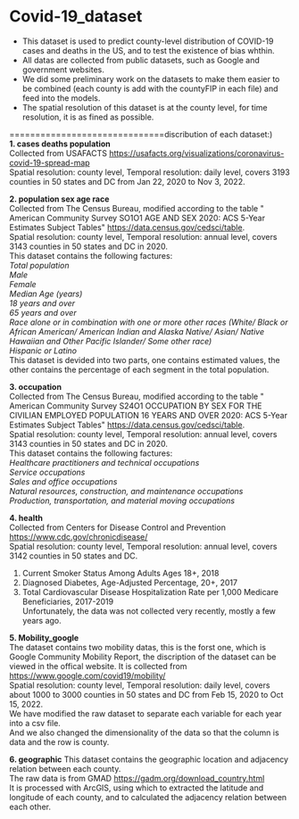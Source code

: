 # Covid-19_dataset

* This dataset is used to predict county-level distribution of COVID-19 cases and deaths in the US, and to test the existence of bias whthin.  
* All datas are collected from public datasets, such as Google and government websites.   
* We did some preliminary work on the datasets to make them easier to be combined (each county is add with the countyFIP in each file) and feed into the models.  
* The spatial resolution of this dataset is at the county level, for time resolution, it is as fined as possible.  
  
  
==============================discribution of each dataset:)  
**1. cases deaths population**  
Collected from USAFACTS https://usafacts.org/visualizations/coronavirus-covid-19-spread-map  
Spatial resolution: county level, Temporal resolution: daily level, covers 3193 counties in 50 states and DC from Jan 22, 2020 to Nov 3, 2022.  
  
**2. population sex age race**  
Collected from The Census Bureau, modified according to the table " American Community Survey SO1O1 AGE AND SEX 2020: ACS 5-Year Estimates Subject Tables" https://data.census.gov/cedsci/table.  
Spatial resolution: county level, Temporal resolution: annual level, covers 3143 counties in 50 states and DC in 2020.  
This dataset contains the following factures:  
*Total population*  
*Male*  
*Female*  
*Median Age (years)*  
*18 years and over*  
*65 years and over*  
*Race alone or in combination with one or more other races (White/ Black or African American/ American Indian and Alaska Native/ Asian/ Native Hawaiian and Other Pacific Islander/ Some other race)*  
*Hispanic or Latino*  
This dataset is devided into two parts, one contains estimated values, the other contains the percentage of each segment in the total population.  
  
**3. occupation**  
Collected from The Census Bureau, modified according to the table " American Community Survey S24O1 OCCUPATION BY SEX FOR THE CIVILIAN EMPLOYED POPULATION 16 YEARS AND OVER 2020: ACS 5-Year Estimates Subject Tables" https://data.census.gov/cedsci/table.  
Spatial resolution: county level, Temporal resolution: annual level, covers 3143 counties in 50 states and DC in 2020.  
This dataset contains the following factures:  
*Healthcare practitioners and technical occupations*  
*Service occupations*  
*Sales and office occupations*  
*Natural resources, construction, and maintenance occupations*  
*Production, transportation, and material moving occupations*  
  
**4. health**  
Collected from  Centers for Disease Control and Prevention https://www.cdc.gov/chronicdisease/  
Spatial resolution: county level, Temporal resolution: annual level, covers 3142 counties in 50 states and DC.  
1) Current Smoker Status Among Adults Ages 18+, 2018  
2) Diagnosed Diabetes, Age-Adjusted Percentage, 20+, 2017  
3) Total Cardiovascular Disease Hospitalization Rate per 1,000 Medicare Beneficiaries, 2017-2019  
Unfortunately, the data was not collected very recently, mostly a few years ago.  

**5. Mobility_google**  
The dataset contains two mobility datas, this is the forst one, which is Google Community Mobility Report, the discription of the dataset can be viewed in the offical website.
It is collected from https://www.google.com/covid19/mobility/  
Spatial resolution: county level, Temporal resolution: daily level, covers about 1000 to 3000 counties in 50 states and DC from Feb 15, 2020 to Oct 15, 2022.  
We have modified the raw dataset to separate each variable for each year into a csv file.  
And we also changed the dimensionality of the data so that the column is data and the row is county.  
  
**6. geographic**
This dataset contains the geographic location and adjacency relation between each county.  
The raw data is from GMAD https://gadm.org/download_country.html  
It is processed with ArcGIS, using which to extracted the latitude and longitude of each county, and to calculated the adjacency relation between each other.
